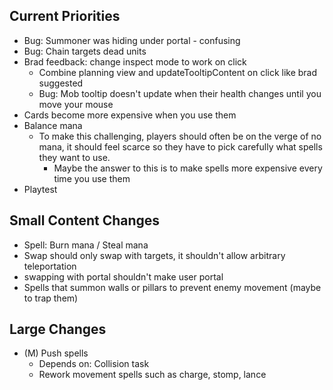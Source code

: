 ## Current Priorities
- Bug: Summoner was hiding under portal - confusing
- Bug: Chain targets dead units
- Brad feedback: change inspect mode to work on click
    - Combine planning view and updateTooltipContent on click like brad suggested
    - Bug: Mob tooltip doesn't update when their health changes until you move your mouse 
- Cards become more expensive when you use them
- Balance mana
  - To make this challenging, players should often be on the verge of no mana, it should feel scarce so they have to pick carefully what spells they want to use.
    - Maybe the answer to this is to make spells more expensive every time you use them
- Playtest
## Small Content Changes
- Spell: Burn mana / Steal mana
- Swap should only swap with targets, it shouldn't allow arbitrary teleportation
- swapping with portal shouldn't make user portal
- Spells that summon walls or pillars to prevent enemy movement (maybe to trap them)
## Large Changes
- (M) Push spells
  - Depends on: Collision task
  - Rework movement spells such as charge, stomp, lance

